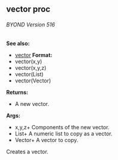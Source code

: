## vector proc 
###### BYOND Version 516
**See also:**
+   [vector](/ref/vector.md) <!-- -->
**Format:**
+   vector(x,y)
+   vector(x,y,z)
+   vector(List)
+   vector(Vector)
<!-- -->
**Returns:**
+   A new vector.
<!-- -->
**Args:**
+   x,y,z+ Components of the new vector.
+   List+ A numeric list to copy as a vector.
+   Vector+ A vector to copy.


Creates a vector.